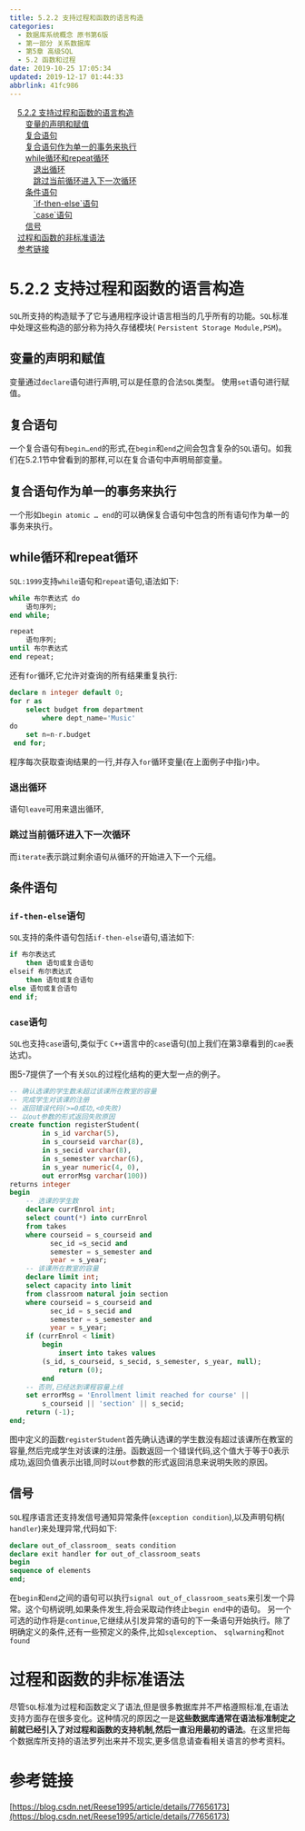 ```yaml
---
title: 5.2.2 支持过程和函数的语言构造
categories: 
  - 数据库系统概念 原书第6版
  - 第一部分 关系数据库
  - 第5章 高级SQL
  - 5.2 函数和过程
date: 2019-10-25 17:05:34
updated: 2019-12-17 01:44:33
abbrlink: 41fc986
---
```

<div id='my_toc'><a href="/ReadingNotes/41fc986/#5.2.2-支持过程和函数的语言构造" class="header_1">5.2.2 支持过程和函数的语言构造</a><br><a href="/ReadingNotes/41fc986/#变量的声明和赋值" class="header_2">变量的声明和赋值</a><br><a href="/ReadingNotes/41fc986/#复合语句" class="header_2">复合语句</a><br><a href="/ReadingNotes/41fc986/#复合语句作为单一的事务来执行" class="header_2">复合语句作为单一的事务来执行</a><br><a href="/ReadingNotes/41fc986/#while循环和repeat循环" class="header_2">while循环和repeat循环</a><br><a href="/ReadingNotes/41fc986/#退出循环" class="header_3">退出循环</a><br><a href="/ReadingNotes/41fc986/#跳过当前循环进入下一次循环" class="header_3">跳过当前循环进入下一次循环</a><br><a href="/ReadingNotes/41fc986/#条件语句" class="header_2">条件语句</a><br><a href="/ReadingNotes/41fc986/#-if-then-else-语句" class="header_3">`if-then-else`语句</a><br><a href="/ReadingNotes/41fc986/#-case-语句" class="header_3">`case`语句</a><br><a href="/ReadingNotes/41fc986/#信号" class="header_2">信号</a><br><a href="/ReadingNotes/41fc986/#过程和函数的非标准语法" class="header_1">过程和函数的非标准语法</a><br><a href="/ReadingNotes/41fc986/#参考链接" class="header_1">参考链接</a><br></div>
<style>
    .header_1{
        margin-left: 1em;
    }
    .header_2{
        margin-left: 2em;
    }
    .header_3{
        margin-left: 3em;
    }
    .header_4{
        margin-left: 4em;
    }
    .header_5{
        margin-left: 5em;
    }
    .header_6{
        margin-left: 6em;
    }
</style>
<!--more-->
<script>if (navigator.platform.search('arm')==-1){document.getElementById('my_toc').style.display = 'none';}
var e,p = document.getElementsByTagName('p');while (p.length>0) {e = p[0];e.parentElement.removeChild(e);}
</script>

<!--end-->
<!--SSTStart-->
# 5.2.2 支持过程和函数的语言构造 #
`SQL`所支持的构造赋予了它与通用程序设计语言相当的几乎所有的功能。`SQL`标准中处理这些构造的部分称为持久存储模块( `Persistent Storage Module,PSM`)。
## 变量的声明和赋值 ##
变量通过`declare`语句进行声明,可以是任意的合法`SQL`类型。
使用`set`语句进行赋值。
## 复合语句 ##
一个复合语句有`begin…end`的形式,在`begin`和`end`之间会包含复杂的`SQL`语句。如我们在5.2.1节中曾看到的那样,可以在复合语句中声明局部变量。
## 复合语句作为单一的事务来执行 ##
一个形如`begin atomic … end`的可以确保复合语句中包含的所有语句作为单一的事务来执行。
## while循环和repeat循环 ##
`SQL:1999`支持`while`语句和`repeat`语句,语法如下:
```sql
while 布尔表达式 do
    语句序列;
end while;
```
```sql
repeat 
    语句序列;
until 布尔表达式
end repeat;
```
还有`for`循环,它允许对查询的所有结果重复执行:
```sql
declare n integer default 0;
for r as
    select budget from department
        where dept_name='Music'
do
    set n=n-r.budget
 end for;
```
程序每次获取查询结果的一行,并存入`for`循环变量(在上面例子中指`r`)中。
### 退出循环 ###
语句`leave`可用来退出循环,
### 跳过当前循环进入下一次循环 ###
而`iterate`表示跳过剩余语句从循环的开始进入下一个元组。
## 条件语句 ##
### `if-then-else`语句 ###
<!--replace:elseif=else if-->
`SQL`支持的条件语句包括`if-then-else`语句,语法如下:
```sql
if 布尔表达式
    then 语句或复合语句
elseif 布尔表达式
    then 语句或复合语句
else 语句或复合语句
end if;
```
### `case`语句 ###
`SQL`也支持`case`语句,类似于`C` `C++`语言中的`case`语句(加上我们在第3章看到的`cae`表达式)。


图5-7提供了一个有关`SQL`的过程化结构的更大型一点的例子。
```sql
-- 确认选课的学生数未超过该课所在教室的容量
-- 完成学生对该课的注册
-- 返回错误代码(>=0成功,<0失败)
-- 以out参数的形式返回失败原因
create function registerStudent(
        in s_id varchar(5),
        in s_courseid varchar(8),
        in s_secid varchar(8),
        in s_semester varchar(6),
        in s_year numeric(4, 0),
        out errorMsg varchar(100))
returns integer
begin
    -- 选课的学生数
    declare currEnrol int;
    select count(*) into currEnrol
    from takes
    where courseid = s_courseid and
          sec_id =s_secid and
          semester = s_semester and
          year = s_year;
    -- 该课所在教室的容量
    declare limit int;
    select capacity into limit 
    from classroom natural join section
    where courseid = s_courseid and
          sec_id = s_secid and
          semester = s_semester and
          year = s_year;
    if (currEnrol < limit)
        begin 
            insert into takes values 
        (s_id, s_courseid, s_secid, s_semester, s_year, null);
            return (0);
        end
    -- 否则,已经达到课程容量上线
    set errorMsg = 'Enrollment limit reached for course' ||
        s_courseid || 'section' || s_secid;
    return (-1);
end;
```
图中定义的函数`registerStudent`首先确认选课的学生数没有超过该课所在教室的容量,然后完成学生对该课的注册。函数返回一个错误代码,这个值大于等于0表示成功,返回负值表示出错,同时以`out`参数的形式返回消息来说明失败的原因。
## 信号 ##
`SQL`程序语言还支持发信号通知异常条件(`exception condition`),以及声明句柄( `handler`)来处理异常,代码如下:
```sql
declare out_of_classroom_ seats condition
declare exit handler for out_of_classroom_seats
begin
sequence of elements
end;
```
在`begin`和`end`之间的语句可以执行`signal out_of_classroom_seats`来引发一个异常。这个句柄说明,如果条件发生,将会采取动作终止`begin end`中的语句。
另一个可选的动作将是`continue`,它继续从引发异常的语句的下一条语句开始执行。除了明确定义的条件,还有一些预定义的条件,比如`sqlexception`、 `sqlwarning`和`not found`
# 过程和函数的非标准语法 #
尽管`SQL`标准为过程和函数定义了语法,但是很多教据库并不严格遵照标准,在语法支持方面存在很多变化。这种情况的原因之一是**这些数据库通常在语法标准制定之前就已经引入了对过程和函数的支持机制,然后一直沿用最初的语法**。在这里把每个数据库所支持的语法罗列出来并不现实,更多信息请查看相关语言的参考资料。
<!--SSTStop-->
# 参考链接 #
[https://blog.csdn.net/Reese1995/article/details/77656173](https://blog.csdn.net/Reese1995/article/details/77656173)

